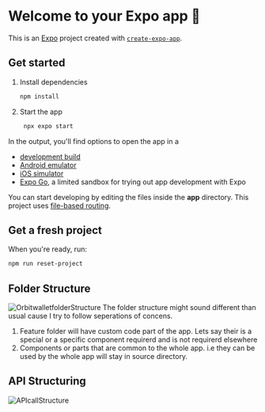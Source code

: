 # Welcome to your Expo app 👋

This is an [Expo](https://expo.dev) project created with [`create-expo-app`](https://www.npmjs.com/package/create-expo-app).

## Get started

1. Install dependencies

   ```bash
   npm install
   ```

2. Start the app

   ```bash
    npx expo start
   ```

In the output, you'll find options to open the app in a

- [development build](https://docs.expo.dev/develop/development-builds/introduction/)
- [Android emulator](https://docs.expo.dev/workflow/android-studio-emulator/)
- [iOS simulator](https://docs.expo.dev/workflow/ios-simulator/)
- [Expo Go](https://expo.dev/go), a limited sandbox for trying out app development with Expo

You can start developing by editing the files inside the **app** directory. This project uses [file-based routing](https://docs.expo.dev/router/introduction).

## Get a fresh project

When you're ready, run:

```bash
npm run reset-project
```


## Folder Structure
![OrbitwalletfolderStructure](https://github.com/user-attachments/assets/69864a8b-b38d-49b2-9a92-f6bcb250ff29)
The folder structure might sound different than usual cause I try to follow seperations of concens. 
1. Feature folder will have custom code part of the app. Lets say their is a special or a specific component requirerd and is not requirerd elsewhere
2. Components or parts that are common to the whole app. i.e they can be used by the whole app will stay in source directory.


## API Structuring 
![APIcallStructure](https://github.com/user-attachments/assets/39093554-43a5-4dc5-b548-f3095547e779)



